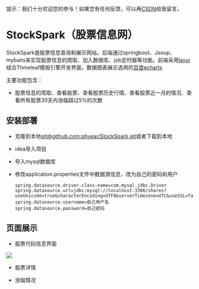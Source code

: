 
提示：我们十分欢迎您的参与！如果您有任何反馈，可以再[CSDN](https://blog.csdn.net/weixin_43125410)给我留言。
# StockSpark（股票信息网）
StockSpark是股票信息查询和展示网站，后端通过springboot、Jsoup、mybaits来实现股票信息的爬取、加入数据库、job定时器等功能。前端采用[layui](https://www.layui.com/)结合Thmeleaf模板引擎开发界面，数据图表展示选用的[百度echarts](https://echarts.baidu.com/)


主要功能包含：

  - 股票信息的爬取、查看股票、查看股票历史行情、查看股票近一月的情况、查看所有股票30天内涨幅超过5%的次数
  
## 安装部署
* 克隆到本地[git@github.com:phyear/StockSpark.git](git@github.com:phyear/StockSpark.git)或者下载到本地
* idea导入项目
* 导入mysql数据库
* 修改application.properties文件中数据源信息，改为自己的密码和用户

  ```
  spring.datasource.driver-class-name=com.mysql.jdbc.Driver
  spring.datasource.url=jdbc:mysql://localhost:3306/shares?useUnicode=true&characterEncoding=UTF8&serverTimezone=UTC&useSSL=false
  spring.datasource.username=自己用户名
  spring.datasource.password=自己密码
  ```
  
## 页面展示
  * 股票代码信息界面
  
  ![](img/stockMain.png)
  * 股票详情
  
  * 涨幅情况
  
  

